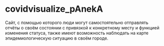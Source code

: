 # covidvisualize_pAnekA

Сайт, с помощью которого люди могут самостоятельно отправлять отчёты о своём состоянии с привязкой к конкретному месту и функцией изменения статуса, также имеют возможность наблюдать на карте эпидемиологическую ситуацию в своём городе. 
